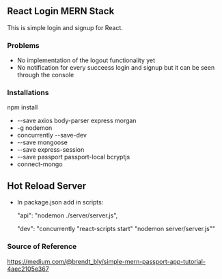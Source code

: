 ## React Login MERN Stack

This is simple login and signup for React.

### Problems
* No implementation of the logout functionality yet
* No notification for every succeess login and signup but it can be seen through the console

### Installations
npm install
* --save axios body-parser express morgan
* -g nodemon
* concurrently --save-dev
* --save mongoose
* --save express-session
* --save passport passport-local bcryptjs
* connect-mongo

## Hot Reload Server
* In package.json add in scripts:

   "api": "nodemon ./server/server.js",
   
   "dev": "concurrently \"react-scripts start\" \"nodemon server/server.js\""

### Source of Reference
https://medium.com/@brendt_bly/simple-mern-passport-app-tutorial-4aec2105e367
